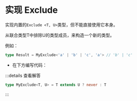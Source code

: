 <script setup>
const excludeCode = `



/* _____________ 你的代码 _____________ */

type MyExclude<T, U> = any


/* _____________ 测试用例 _____________ */
import type { Equal, Expect } from '@type-challenges/utils'

type cases = [
  Expect<Equal<MyExclude<'a' | 'b' | 'c', 'a'>, 'b' | 'c'>>,
  Expect<Equal<MyExclude<'a' | 'b' | 'c', 'a' | 'b'>, 'c'>>,
  Expect<Equal<MyExclude<string | number | (() => void), Function>, string | number>>,
]
`

</script>

# 实现 Exclude


实现内置的`Exclude <T, U>`类型，但不能直接使用它本身。


从联合类型T中排除U的类型成员，来构造一个新的类型。


例如：

```ts
type Result = MyExclude<'a' | 'b' | 'c', 'a'> // 'b' | 'c'
```


* 在下方编写代码：

<MonacoEditor :value="excludeCode" dir="simple" filename="exclude"/>


:::details 查看解答

```ts
type MyExclude<T, U> = T extends U ? never : T 

```

:::
